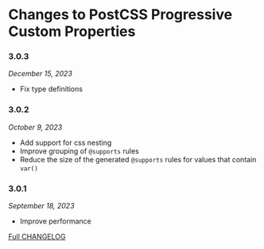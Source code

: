 # Changes to PostCSS Progressive Custom Properties

### 3.0.3

_December 15, 2023_

- Fix type definitions

### 3.0.2

_October 9, 2023_

- Add support for css nesting
- Improve grouping of `@supports` rules
- Reduce the size of the generated `@supports` rules for values that contain `var()`

### 3.0.1

_September 18, 2023_

- Improve performance

[Full CHANGELOG](https://github.com/csstools/postcss-plugins/tree/main/plugins/postcss-progressive-custom-properties/CHANGELOG.md)
